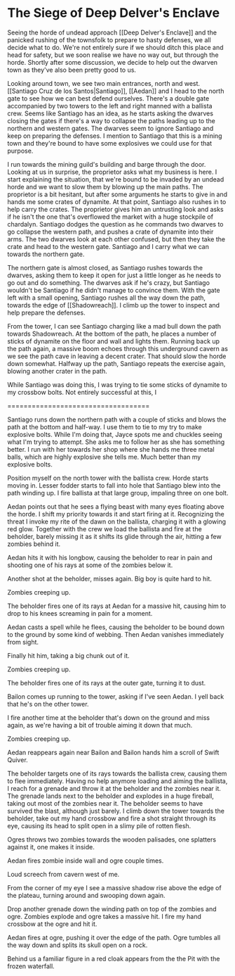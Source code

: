 # The Siege of Deep Delver's Enclave
Seeing the horde of undead approach [[Deep Delver's Enclave]] and the panicked rushing of the townsfolk to prepare to hasty defenses, we all decide what to do. We're not entirely sure if we should ditch this place and head for safety, but we soon realise we have no way out, but through the horde. Shortly after some discussion, we decide to help out the dwarven town as they've also been pretty good to us.

Looking around town, we see two main entrances, north and west. [[Santiago Cruz de los Santos|Santiago]], [[Aedan]] and I head to the north gate to see how we can best defend ourselves. There's a double gate accompanied by two towers to the left and right manned with a ballista crew. Seems like Santiago has an idea, as he starts asking the dwarves closing the gates if there's a way to collapse the paths leading up to the northern and western gates. The dwarves seem to ignore Santiago and keep on preparing the defenses. I mention to Santiago that this is a mining town and they're bound to have some explosives we could use for that purpose.

I run towards the mining guild's building and barge through the door. Looking at us in surprise, the proprietor asks what my business is here. I start explaining the situation, that we're bound to be invaded by an undead horde and we want to slow them by blowing up the main paths. The proprietor is a bit hesitant, but after some arguments he starts to give in and hands me some crates of dynamite. At that point, Santiago also rushes in to help carry the crates. The proprietor gives him an untrusting look and asks if he isn't the one that's overflowed the market with a huge stockpile of chardalyn. Santiago dodges the question as he commands two dwarves to go collapse the western path, and pushes a crate of dynamite into their arms. The two dwarves look at each other confused, but then they take the crate and head to the western gate. Santiago and I carry what we can towards the northern gate.

The northern gate is almost closed, as Santiago rushes towards the dwarves, asking them to keep it open for just a little longer as he needs to go out and do something. The dwarves ask if he's crazy, but Santiago wouldn't be Santiago if he didn't manage to convince them. With the gate left with a small opening, Santiago rushes all the way down the path, towards the edge of [[Shadowreach]]. I climb up the tower to inspect and help prepare the defenses. 

From the tower, I can see Santiago charging like a mad bull down the path towards Shadowreach. At the bottom of the path, he places a number of sticks of dynamite on the floor and wall and lights them. Running back up the path again, a massive boom echoes through this underground cavern as we see the path cave in leaving a decent crater. That should slow the horde down somewhat. Halfway up the path, Santiago repeats the exercise again, blowing another crater in the path.

While Santiago was doing this, I was trying to tie some sticks of dynamite to my crossbow bolts. Not entirely successful at this, I

===================================

Santiago runs down the northern path with a couple of sticks and blows the path at the bottom and half-way. I use them to tie to my try to make explosive bolts. While I'm doing that, Jayce spots me and chuckles seeing what I'm trying to attempt. She asks me to follow her as she has something better. I run with her towards her shop where she hands me three metal balls, which are highly explosive she tells me. Much better than my explosive bolts.

Position myself on the north tower with the ballista crew. Horde starts moving in. Lesser fodder starts to fall into hole that Santiago blew into the path winding up. I fire ballista at that large group, impaling three on one bolt.

Aedan points out that he sees a flying beast with many eyes floating above the horde. I shift my priority towards it and start firing at it. Recognizing the threat I invoke my rite of the dawn on the ballista, charging it with a glowing red glow. Together with the crew we load the ballista and fire at the beholder, barely missing it as it shifts its glide through the air, hitting a few zombies behind it.

Aedan hits it with his longbow, causing the beholder to rear in pain and shooting one of his rays at some of the zombies below it.

Another shot at the beholder, misses again. Big boy is quite hard to hit.

Zombies creeping up.

The beholder fires one of its rays at Aedan for a massive hit, causing him to drop to his knees screaming in pain for a moment.

Aedan casts a spell while he flees, causing the beholder to be bound down to the ground by some kind of webbing. Then Aedan vanishes immediately from sight.

Finally hit him, taking a big chunk out of it.

Zombies creeping up.

The beholder fires one of its rays at the outer gate, turning it to dust.

Bailon comes up running to the tower, asking if I've seen Aedan. I yell back that he's on the other tower.

I fire another time at the beholder that's down on the ground and miss again, as we're having a bit of trouble aiming it down that much.

Zombies creeping up.

Aedan reappears again near Bailon and Bailon hands him a scroll of Swift Quiver.

The beholder targets one of its rays towards the ballista crew, causing them to flee immediately. Having no help anymore loading and aiming the ballista, I reach for a grenade and throw it at the beholder and the zombies near it. The grenade lands next to the beholder and explodes in a huge fireball, taking out most of the zombies near it. The beholder seems to have survived the blast, although just barely. I climb down the tower towards the beholder, take out my hand crossbow and fire a shot straight through its eye, causing its head to split open in a slimy pile of rotten flesh.

Ogres throws two zombies towards the wooden palisades, one splatters against it, one makes it inside.

Aedan fires zombie inside wall and ogre couple times.

Loud screech from cavern west of me.

From the corner of my eye I see a massive shadow rise above the edge of the plateau, turning around and swooping down again.

Drop another grenade down the winding path on top of the zombies and ogre. Zombies explode and ogre takes a massive hit. I fire my hand crossbow at the ogre and hit it.

Aedan fires at ogre, pushing it over the edge of the path. Ogre tumbles all the way down and splits its skull open on a rock.

Behind us a familiar figure in a red cloak appears from the the Pit with the frozen waterfall.